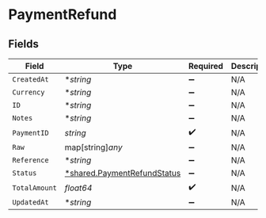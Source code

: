 # PaymentRefund


## Fields

| Field                                                                            | Type                                                                             | Required                                                                         | Description                                                                      |
| -------------------------------------------------------------------------------- | -------------------------------------------------------------------------------- | -------------------------------------------------------------------------------- | -------------------------------------------------------------------------------- |
| `CreatedAt`                                                                      | **string*                                                                        | :heavy_minus_sign:                                                               | N/A                                                                              |
| `Currency`                                                                       | **string*                                                                        | :heavy_minus_sign:                                                               | N/A                                                                              |
| `ID`                                                                             | **string*                                                                        | :heavy_minus_sign:                                                               | N/A                                                                              |
| `Notes`                                                                          | **string*                                                                        | :heavy_minus_sign:                                                               | N/A                                                                              |
| `PaymentID`                                                                      | *string*                                                                         | :heavy_check_mark:                                                               | N/A                                                                              |
| `Raw`                                                                            | map[string]*any*                                                                 | :heavy_minus_sign:                                                               | N/A                                                                              |
| `Reference`                                                                      | **string*                                                                        | :heavy_minus_sign:                                                               | N/A                                                                              |
| `Status`                                                                         | [*shared.PaymentRefundStatus](../../../pkg/models/shared/paymentrefundstatus.md) | :heavy_minus_sign:                                                               | N/A                                                                              |
| `TotalAmount`                                                                    | *float64*                                                                        | :heavy_check_mark:                                                               | N/A                                                                              |
| `UpdatedAt`                                                                      | **string*                                                                        | :heavy_minus_sign:                                                               | N/A                                                                              |